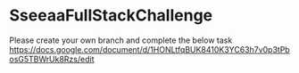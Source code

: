 # SseeaaFullStackChallenge

Please create your own branch and complete the below task
https://docs.google.com/document/d/1HONLtfqBUK8410K3YC63h7v0p3tPbosG5TBWrUk8Rzs/edit